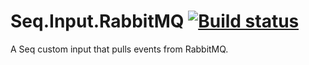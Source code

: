 # Seq.Input.RabbitMQ [![Build status](https://ci.appveyor.com/api/projects/status/uq432micob0lpiu4?svg=true)](https://ci.appveyor.com/project/datalust/seq-input-rabbitmq)

A Seq custom input that pulls events from RabbitMQ.
